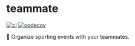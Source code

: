 # teammate

[![ci](https://github.com/logan-connolly/teammate/actions/workflows/go.yaml/badge.svg)](https://github.com/logan-connolly/teammate/actions)
[![codecov](https://codecov.io/gh/logan-connolly/teammate/branch/master/graph/badge.svg?token=53R9ETDH55)](https://codecov.io/gh/logan-connolly/teammate)

🏅 Organize sporting events with your teammates.
